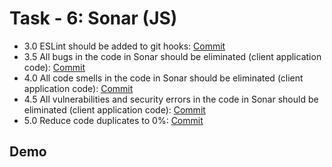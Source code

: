 
# Task - 6: Sonar (JS)

- 3.0 ESLint should be added to git hooks: [Commit]()
- 3.5 All bugs in the code in Sonar should be eliminated (client application code): [Commit]()
- 4.0 All code smells in the code in Sonar should be eliminated (client application code): [Commit]()
- 4.5 All vulnerabilities and security errors in the code in Sonar should be eliminated (client application code): [Commit]()
- 5.0 Reduce code duplicates to 0%: [Commit]()


## Demo
